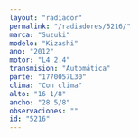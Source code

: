 ```yaml
---
layout: "radiador"
permalink: "/radiadores/5216/"
marca: "Suzuki"
modelo: "Kizashi"
ano: "2012"
motor: "L4 2.4"
transmision: "Automática"
parte: "1770057L30"
clima: "Con clima"
alto: "16 1/8"
ancho: "28 5/8"
observaciones: ""
id: "5216"
---
```


